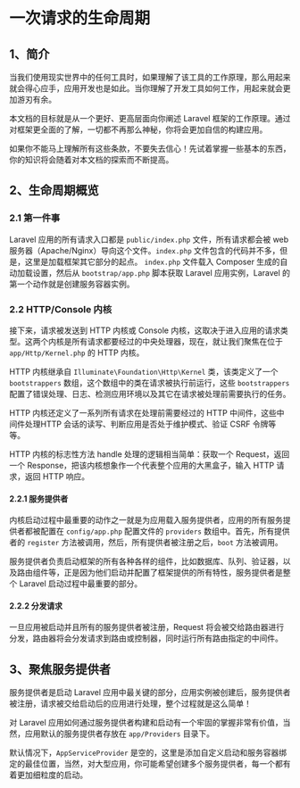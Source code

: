 # 一次请求的生命周期

## 1、简介
当我们使用现实世界中的任何工具时，如果理解了该工具的工作原理，那么用起来就会得心应手，应用开发也是如此。当你理解了开发工具如何工作，用起来就会更加游刃有余。

本文档的目标就是从一个更好、更高层面向你阐述 Laravel 框架的工作原理。通过对框架更全面的了解，一切都不再那么神秘，你将会更加自信的构建应用。

如果你不能马上理解所有这些条款，不要失去信心！先试着掌握一些基本的东西，你的知识将会随着对本文档的探索而不断提高。

## 2、生命周期概览

### 2.1 第一件事
Laravel 应用的所有请求入口都是 `public/index.php` 文件，所有请求都会被 web 服务器（Apache/Nginx）导向这个文件。`index.php` 文件包含的代码并不多，但是，这里是加载框架其它部分的起点。
`index.php` 文件载入 Composer 生成的自动加载设置，然后从 `bootstrap/app.php` 脚本获取 Laravel 应用实例，Laravel 的第一个动作就是创建服务容器实例。

### 2.2 HTTP/Console 内核
接下来，请求被发送到 HTTP 内核或 Console 内核，这取决于进入应用的请求类型。这两个内核是所有请求都要经过的中央处理器，现在，就让我们聚焦在位于 `app/Http/Kernel.php` 的 HTTP 内核。

HTTP 内核继承自 `Illuminate\Foundation\Http\Kernel` 类，该类定义了一个 `bootstrappers` 数组，这个数组中的类在请求被执行前运行，这些 `bootstrappers` 配置了错误处理、日志、检测应用环境以及其它在请求被处理前需要执行的任务。

HTTP 内核还定义了一系列所有请求在处理前需要经过的 HTTP 中间件，这些中间件处理HTTP 会话的读写、判断应用是否处于维护模式、验证 CSRF 令牌等等。

HTTP 内核的标志性方法 handle 处理的逻辑相当简单：获取一个 Request，返回一个 Response，把该内核想象作一个代表整个应用的大黑盒子，输入 HTTP 请求，返回 HTTP 响应。

#### 2.2.1 服务提供者
内核启动过程中最重要的动作之一就是为应用载入服务提供者，应用的所有服务提供者都被配置在 `config/app.php` 配置文件的 `providers` 数组中。首先，所有提供者的 `register` 方法被调用，然后，所有提供者被注册之后，`boot` 方法被调用。

服务提供者负责启动框架的所有各种各样的组件，比如数据库、队列、验证器，以及路由组件等，正是因为他们启动并配置了框架提供的所有特性，服务提供者是整个 Laravel 启动过程中最重要的部分。

#### 2.2.2 分发请求
一旦应用被启动并且所有的服务提供者被注册，Request 将会被交给路由器进行分发，路由器将会分发请求到路由或控制器，同时运行所有路由指定的中间件。

## 3、聚焦服务提供者
服务提供者是启动 Laravel 应用中最关键的部分，应用实例被创建后，服务提供者被注册，请求被交给启动后的应用进行处理，整个过程就是这么简单！

对 Laravel 应用如何通过服务提供者构建和启动有一个牢固的掌握非常有价值，当然，应用默认的服务提供者存放在 `app/Providers` 目录下。

默认情况下，`AppServiceProvider` 是空的，这里是添加自定义启动和服务容器绑定的最佳位置，当然，对大型应用，你可能希望创建多个服务提供者，每一个都有着更加细粒度的启动。